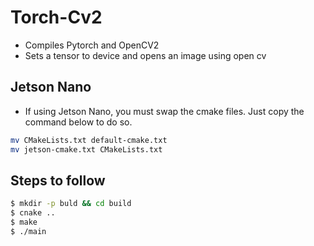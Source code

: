 # Torch-Cv2
- Compiles Pytorch and OpenCV2 
- Sets a tensor to device and opens an image using open cv

## Jetson Nano 
- If using Jetson Nano, you must swap the cmake files. Just copy the command below to do so.

```bash
mv CMakeLists.txt default-cmake.txt
mv jetson-cmake.txt CMakeLists.txt
```


## Steps to follow
```bash
$ mkdir -p buld && cd build
$ cnake ..
$ make 
$ ./main
```


